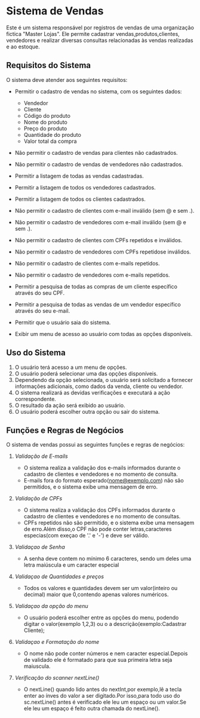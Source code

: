 # Sistema de Vendas

Este é um sistema responsável por registros de vendas de uma organização fictica "Master Lojas". Ele permite cadastrar vendas,produtos,clientes, vendedores e realizar diversas consultas relacionadas às vendas realizadas e ao estoque.

## Requisitos do Sistema

O sistema deve atender aos seguintes requisitos:

- Permitir o cadastro de vendas no sistema, com os seguintes dados:
    - Vendedor
    - Cliente
    - Código do produto
    - Nome do produto
    - Preço do produto
    - Quantidade do produto
    - Valor total da compra

- Não permitir o cadastro de vendas para clientes não cadastrados.
- Não permitir o cadastro de vendas de vendedores não cadastrados.
- Permitir a listagem de todas as vendas cadastradas.
- Permitir a listagem de todos os vendedores cadastrados.
- Permitir a listagem de todos os clientes cadastrados.
- Não permitir o cadastro de clientes com e-mail inválido (sem @ e sem .).
- Não permitir o cadastro de vendedores com e-mail inválido (sem @ e sem .).
- Não permitir o cadastro de clientes com CPFs repetidos e inválidos.
- Não permitir o cadastro de vendedores com CPFs repetidose inválidos.
- Não permitir o cadastro de clientes com e-mails repetidos.
- Não permitir o cadastro de vendedores com e-mails repetidos.
- Permitir a pesquisa de todas as compras de um cliente específico através do seu CPF.
- Permitir a pesquisa de todas as vendas de um vendedor específico através do seu e-mail.
- Permitir que o usuário saia do sistema.
- Exibir um menu de acesso ao usuário com todas as opções disponíveis.

## Uso do Sistema

1. O usuário terá acesso a um menu de opções.
2. O usuário poderá selecionar uma das opções disponíveis.
3. Dependendo da opção selecionada, o usuário será solicitado a fornecer informações adicionais, como dados da venda, cliente ou vendedor.
4. O sistema realizará as devidas verificações e executará a ação correspondente.
5. O resultado da ação será exibido ao usuário.
6. O usuário poderá escolher outra opção ou sair do sistema.
## Funções e Regras de Negócios

O sistema de vendas possui as seguintes funções e regras de negócios:

1. *Validação de E-mails*
    - O sistema realiza a validação dos e-mails informados durante o cadastro de clientes e vendedores e no momento de consulta.
    - E-mails fora do formato esperado(nome@exemplo.com) não são permitidos, e o sistema exibe uma mensagem de erro.

2. *Validação de CPFs*
    - O sistema realiza a validação dos CPFs informados durante o cadastro de clientes e vendedores e no momento de consultas.
    - CPFs repetidos não são permitido, e o sistema exibe uma mensagem de erro.Além disso,o CPF não pode conter letras,caracteres especias(com exeçao de '.' e '-') e deve ser válido.

3. *Validaçao de Senha*
    - A senha deve contem no mínimo 6 caracteres, sendo um deles uma letra maiúscula e um caracter especial

4. *Validaçao de Quantidades e preços*
    - Todos os valores e quantidades devem ser um valor(inteiro ou decimal) maior que 0,contendo apenas valores numéricos.
5. *Validaçao da opção do menu*
    - O usuário poderá escolher entre as opções do menu, podendo digitar o valor(exemplo 1,2,3) ou o a descrição(exemplo:Cadastrar Cliente);
6. *Validaçao e Formatação do nome*
    - O nome não pode conter números e nem caracter especial.Depois de validado ele é formatado para que sua primeira letra seja maiuscula.
7. *Verificação do scanner nextLine()*
    - O nextLine() quando lido antes do nextInt,por exemplo,lê a tecla enter ao ínves do valor a ser digitado.Por isso,para todo uso do sc.nextLine()
antes é verificado ele leu um espaço ou um valor.Se ele leu um espaço é feito outra chamada do nextLine().

    

